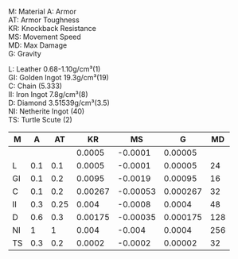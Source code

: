 M: Material A: Armor  
AT: Armor Toughness  
KR: Knockback Resistance  
MS: Movement Speed  
MD: Max Damage  
G: Gravity

L: Leather 0.68-1.10g/cm³(1)  
GI: Golden Ingot 19.3g/cm³(19)  
C: Chain (5.333)  
II: Iron Ingot 7.8g/cm³(8)  
D: Diamond 3.51539g/cm³(3.5)  
NI: Netherite Ingot (40)  
TS: Turtle Scute (2)

| M   | A   | AT   | KR      | MS       | G        | MD  |
| --- | --- | ---- | ------- | -------- | -------- | --- |
|     |     |      | 0.0005  | -0.0001  | 0.00005  |     |
| L   | 0.1 | 0.1  | 0.0005  | -0.0001  | 0.00005  | 24  |
| GI  | 0.1 | 0.2  | 0.0095  | -0.0019  | 0.00095  | 16  |
| C   | 0.1 | 0.2  | 0.00267 | -0.00053 | 0.000267 | 32  |
| II  | 0.3 | 0.25 | 0.004   | -0.0008  | 0.0004   | 48  |
| D   | 0.6 | 0.3  | 0.00175 | -0.00035 | 0.000175 | 128 |
| NI  | 1   | 1    | 0.004   | -0.004   | 0.0004   | 256 |
| TS  | 0.3 | 0.2  | 0.0002  | -0.0002  | 0.00002  | 32  |
